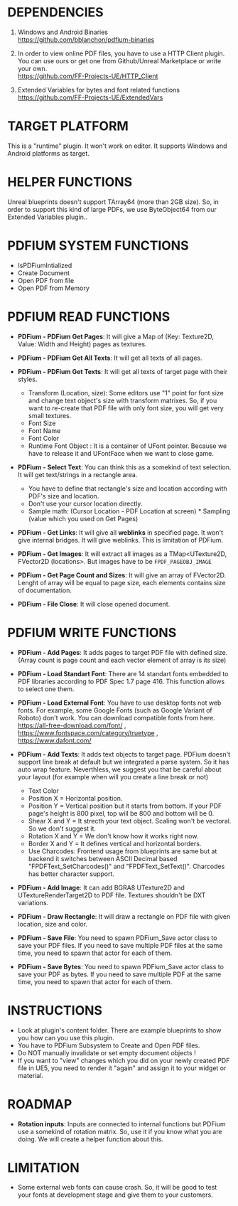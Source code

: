 # DEPENDENCIES
1. Windows and Android Binaries<br />
https://github.com/bblanchon/pdfium-binaries

2. In order to view online PDF files, you have to use a HTTP Client plugin. You can use ours or get one from Github/Unreal Marketplace or write your own.<br />
https://github.com/FF-Projects-UE/HTTP_Client

3. Extended Variables for bytes and font related functions<br />
https://github.com/FF-Projects-UE/ExtendedVars

# TARGET PLATFORM
This is a "runtime" plugin. It won't work on editor. It supports Windows and Android platforms as target.

# HELPER FUNCTIONS
Unreal blueprints doesn't support TArray64<uint8> (more than 2GB size). So, in order to support this kind of large PDFs, we use ByteObject64 from our Extended Variables plugin..

# PDFIUM SYSTEM FUNCTIONS
* IsPDFiumIntialized
* Create Document
* Open PDF from file
* Open PDF from Memory

# PDFIUM READ FUNCTIONS
* <b>PDFium - PDFium Get Pages</b>: It will give a Map of (Key: Texture2D, Value: Width and Height) pages as textures.
* <b>PDFium - PDFium Get All Texts</b>: It will get all texts of all pages.
* <b>PDFium - PDFium Get Texts</b>: It will get all texts of target page with their styles.
	* Transform (Location, size): Some editors use "1" point for font size and change text object's size with transform matrixes. So, if you want to re-create that PDF file with only font size, you will get very small textures.
	* Font Size
	* Font Name
	* Font Color
	* Runtime Font Object : It is a container of UFont pointer. Because we have to release it and UFontFace when we want to close game.

* <b>PDFium - Select Text</b>: You can think this as a somekind of text selection. It will get text/strings in a rectangle area.
	* You have to define that rectangle's size and location according with PDF's size and location.
	* Don't use your cursor location directly.
	* Sample math: (Cursor Location - PDF Location at screen) * Sampling (value which you used on Get Pages)

* <b>PDFium - Get Links</b>: It will give all <b>weblinks</b> in specified page. It won't give internal bridges. It will give weblinks. This is limitation of PDFium.
* <b>PDFium - Get Images</b>: It will extract all images as a TMap<UTexture2D, FVector2D (locations>. But images have to be ``FPDF_PAGEOBJ_IMAGE``
* <b>PDFium - Get Page Count and Sizes</b>: It will give an array of FVector2D. Lenght of array will be equal to page size, each elements contains size of documentation.
* <b>PDFium - File Close</b>: It will close opened document.

# PDFIUM WRITE FUNCTIONS
* <b>PDFium - Add Pages</b>: It adds pages to target PDF file with defined size. (Array count is page count and each vector element of array is its size)
* <b>PDFium - Load Standart Font</b>: There are 14 standart fonts embedded to PDF libraries according to PDF Spec 1.7 page 416. This function allows to select one them.
* <b>PDFium - Load External Font</b>: You have to use desktop fonts not web fonts. For example, some Google Fonts (such as Google Variant of Roboto) don't work. You can download compatible fonts from here. https://all-free-download.com/font/ , https://www.fontspace.com/category/truetype , https://www.dafont.com/
* <b>PDFium - Add Texts</b>: It adds text objects to target page. PDFium doesn't support line break at default but we integrated a parse system. So it has auto wrap feature. Neverthless, we suggest you that be careful about your layout (for example when will you create a line break or not)
	* Text Color
	* Position X = Horizontal position.
	* Position Y = Vertical position but it starts from bottom. If your PDF page's height is 800 pixel, top will be 800 and bottom will be 0.
	* Shear X and Y = It strecth your text object. Scaling won't be vectoral. So we don't suggest it.
	* Rotation X and Y = We don't know how it works right now.
	* Border X and Y = It defines vertical and horizontal borders.
	* Use Charcodes: Frontend usage from blueprints are same but at backend it switches between ASCII Decimal based "FPDFText_SetCharcodes()" and "FPDFText_SetText()". Charcodes has better character support.

* <b>PDFium - Add Image</b>: It can add BGRA8 UTexture2D and UTextureRenderTarget2D to PDF file. Textures shouldn't be DXT variations.
* <b>PDFium - Draw Rectangle</b>: It will draw a rectangle on PDF file with given location, size and color.
* <b>PDFium - Save File</b>: You need to spawn PDFium_Save actor class to save your PDF files. If you need to save multiple PDF files at the same time, you need to spawn that actor for each of them.
* <b>PDFium - Save Bytes</b>: You need to spawn PDFium_Save actor class to save your PDF as bytes. If you need to save multiple PDF at the same time, you need to spawn that actor for each of them.

# INSTRUCTIONS
* Look at plugin's content folder. There are example blueprints to show you how can you use this plugin.
* You have to PDFium Subsystem to Create and Open PDF files.
* Do NOT manually invalidate or set empty document objects !
* If you want to "view" changes which you did on your newly created PDF file in UE5, you need to render it "again" and assign it to your widget or material.

# ROADMAP
* <b>Rotation inputs</b>: Inputs are connected to internal functions but PDFium use a somekind of rotation matrix. So, use it if you know what you are doing. We will create a helper function about this.

# LIMITATION
* Some external web fonts can cause crash. So, it will be good to test your fonts at development stage and give them to your customers.
